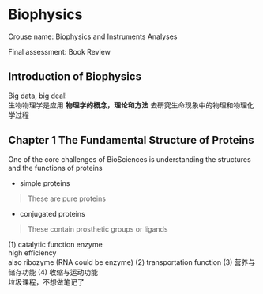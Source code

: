 # Biophysics

Crouse name: Biophysics and Instruments Analyses

Final assessment: Book Review

## Introduction of Biophysics

Big data, big deal!  
生物物理学是应用 **物理学的概念，理论和方法** 去研究生命现象中的物理和物理化学过程

## Chapter 1 The Fundamental Structure of Proteins
One of the core challenges of BioSciences is understanding the structures and the functions of proteins
- simple proteins
> These are pure proteins
- conjugated proteins
> These contain prosthetic groups or ligands

(1) catalytic function
enzyme   
high efficiency  
also ribozyme (RNA could be enzyme) 
(2) transportation function
(3) 营养与储存功能
(4) 收缩与运动功能  
垃圾课程，不想做笔记了